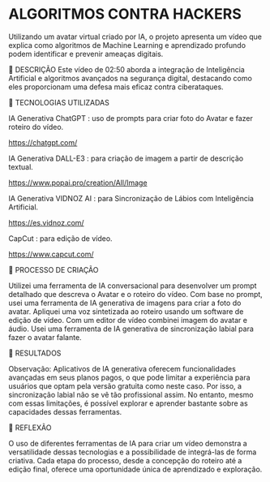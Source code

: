 # ALGORITMOS CONTRA HACKERS

Utilizando um avatar virtual criado por IA, o projeto apresenta um vídeo que explica como algoritmos de Machine 
Learning e aprendizado profundo podem identificar e prevenir ameaças digitais.


📒 DESCRIÇÃO
Este vídeo de 02:50 aborda a integração de Inteligência Artificial e algoritmos avançados na segurança digital, destacando como eles proporcionam uma defesa mais eficaz contra ciberataques.

🤖 TECNOLOGIAS UTILIZADAS

IA Generativa ChatGPT : uso de prompts para criar foto do Avatar e fazer roteiro do vídeo.

https://chatgpt.com/

IA Generativa DALL-E3 : para criação de imagem a partir de descrição textual.

https://www.popai.pro/creation/All/Image

IA Generativa VIDNOZ AI : para Sincronização de Lábios com Inteligência Artificial.

https://es.vidnoz.com/

CapCut : para edição de vídeo.

https://www.capcut.com/




🧐 PROCESSO DE CRIAÇÃO

Utilizei uma ferramenta de IA conversacional para desenvolver um prompt detalhado que descreva o Avatar e o roteiro do vídeo. Com base no prompt, usei uma ferramenta de IA generativa de imagens para criar a foto do avatar. 
Apliquei uma voz sintetizada ao roteiro usando um software de edição de vídeo. 
Com um editor de vídeo combinei imagem do avatar e áudio.
Usei uma ferramenta de IA generativa de sincronização labial para fazer o avatar falante. 





🚀 RESULTADOS

Observação: Aplicativos de IA generativa oferecem funcionalidades avançadas em seus planos pagos, o que pode limitar a experiência para usuários que optam pela versão gratuita como neste caso. Por isso, a sincronização labial não se vê tão profissional assim.
No entanto, mesmo com essas limitações, é possível explorar e aprender bastante sobre as capacidades dessas ferramentas.



💭 REFLEXÃO


O uso de diferentes ferramentas de IA para criar um vídeo demonstra a versatilidade dessas tecnologias e a possibilidade de integrá-las de forma criativa. Cada etapa do processo, desde a concepção do roteiro até a edição final, oferece uma oportunidade única de aprendizado e exploração.

